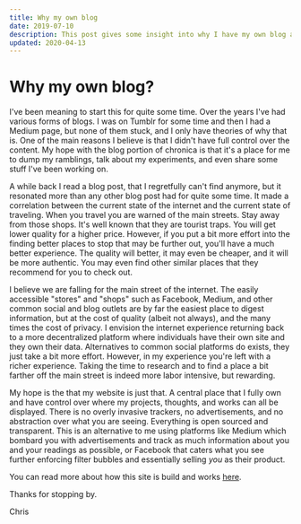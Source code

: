 ```yaml
---
title: Why my own blog
date: 2019-07-10
description: This post gives some insight into why I have my own blog and I prefer to not use a site like Medium.
updated: 2020-04-13
---
```


# Why my own blog?

I've been meaning to start this for quite some time. Over the years I've had
various forms of blogs. I was on Tumblr for some time and then I had a Medium
page, but none of them stuck, and I only have theories of why that is. One of
the main reasons I believe is that I didn't have full control over the content.
My hope with the blog portion of chronica is that it's a place for me to dump my
ramblings, talk about my experiments, and even share some stuff I've been
working on.

A while back I read a blog post, that I regretfully can't find anymore, but it
resonated more than any other blog post had for quite some time. It made a
correlation between the current state of the internet and the current state of
traveling. When you travel you are warned of the main streets. Stay away from
those shops. It's well known that they are tourist traps. You will get lower
quality for a higher price. However, if you put a bit more effort into the
finding better places to stop that may be further out, you'll have a much better
experience. The quality will better, it may even be cheaper, and it will be more
authentic. You may even find other similar places that they recommend for you to
check out.

I believe we are falling for the main street of the internet. The easily
accessible "stores" and "shops" such as Facebook, Medium, and other common
social and blog outlets are by far the easiest place to digest information, but
at the cost of quality (albeit not always), and the many times the cost of
privacy. I envision the internet experience returning back to a more
decentralized platform where individuals have their own site and they own their
data. Alternatives to common social platforms do exists, they just take a bit
more effort. However, in my experience you're left with a richer experience.
Taking the time to research and to find a place a bit farther off the main
street is indeed more labor intensive, but rewarding.

My hope is the that my website is just that. A central place that I fully own
and have control over where my projects, thoughts, and works can all be
displayed. There is no overly invasive trackers, no advertisements, and no
abstraction over what you are seeing. Everything is open sourced and
transparent. This is an alternative to me using platforms like Medium which
bombard you with advertisements and track as much information about you and your
readings as possible, or Facebook that caters what you see further enforcing
filter bubbles and essentially selling *you* as their product.

You can read more about how this site is build and works
[here](/blog/how-is-this-site-built).

Thanks for stopping by.

Chris
